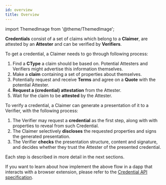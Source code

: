 ```yaml
---
id: overview
title: Overview
---
```


import ThemedImage from '@theme/ThemedImage';

**Credentials** consist of a set of claims which belong to a **Claimer**, are attested by an **Attester** and can be verified by **Verifiers**.

<center>
<ThemedImage
  alt="Credential Overview Diagram"
  sources={{
    light: '/img/concepts/credentials/overview.png',
    dark: '/img/concepts/credentials/overview_dark.png'
  }}
/>
</center>

To get a credential, a Claimer needs to go through following process:

1. Find a **CType** a claim should be based on. Potential Attesters and Verifiers might advertise this information themselves.
2. Make a **claim** containing a set of properties about themselves.
3. Potentially request and receive **Terms** and agree on a **Quote** with the potential Attester.
4. **Request a (credential) attestation** from the Attester.
5. Wait for the claim to be **attested** by the Attester.

To verify a credential, a Claimer can generate a presentation of it to a Verifier, with the following process:

1. The Verifier may request a **credential** as the first step, along with with properties to reveal from such Credential.
2. The Claimer selectively **discloses** the requested properties and signs the generated presentation.
3. The Verifier **checks** the presentation structure, content and signature, and decides whether they trust the Attester of the presented credential.

Each step is described in more detail in the next sections.

If you want to learn about how implement the above flow in a dapp that interacts with a browser extension, please refer to the [Credential API specification](https://github.com/KILTprotocol/credential-api/blob/master/readme.md).

